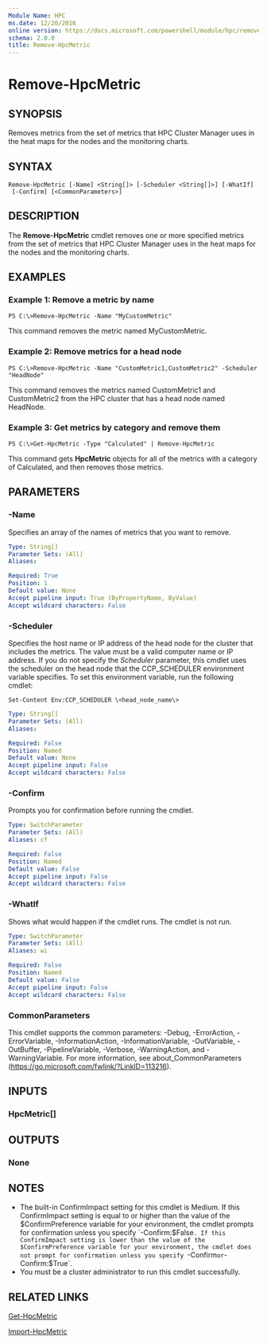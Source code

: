 ```yaml
---
Module Name: HPC
ms.date: 12/20/2016
online version: https://docs.microsoft.com/powershell/module/hpc/remove-hpcmetric?view=windowsserver2012r2-ps&wt.mc_id=ps-gethelp
schema: 2.0.0
title: Remove-HpcMetric
---
```


# Remove-HpcMetric

## SYNOPSIS
Removes metrics from the set of metrics that HPC Cluster Manager uses in the heat maps for the nodes and the monitoring charts.

## SYNTAX

```
Remove-HpcMetric [-Name] <String[]> [-Scheduler <String[]>] [-WhatIf]
 [-Confirm] [<CommonParameters>]
```

## DESCRIPTION
The **Remove-HpcMetric** cmdlet removes one or more specified metrics from the set of metrics that HPC Cluster Manager uses in the heat maps for the nodes and the monitoring charts.

## EXAMPLES

### Example 1: Remove a metric by name
```
PS C:\>Remove-HpcMetric -Name "MyCustomMetric"
```

This command removes the metric named MyCustomMetric.

### Example 2: Remove metrics for a head node
```
PS C:\>Remove-HpcMetric -Name "CustomMetric1,CustomMetric2" -Scheduler "HeadNode"
```

This command removes the metrics named CustomMetric1 and CustomMetric2 from the HPC cluster that has a head node named HeadNode.

### Example 3: Get metrics by category and remove them
```
PS C:\>Get-HpcMetric -Type "Calculated" | Remove-HpcMetric
```

This command gets **HpcMetric** objects for all of the metrics with a category of Calculated, and then removes those metrics.

## PARAMETERS

### -Name
Specifies an array of the names of metrics that you want to remove.

```yaml
Type: String[]
Parameter Sets: (All)
Aliases:

Required: True
Position: 1
Default value: None
Accept pipeline input: True (ByPropertyName, ByValue)
Accept wildcard characters: False
```

### -Scheduler
Specifies the host name or IP address of the head node for the cluster that includes the metrics.
The value must be a valid computer name or IP address.
If you do not specify the *Scheduler* parameter, this cmdlet uses the scheduler on the head node that the CCP_SCHEDULER environment variable specifies.
To set this environment variable, run the following cmdlet:

`Set-Content Env:CCP_SCHEDULER \<head_node_name\>`

```yaml
Type: String[]
Parameter Sets: (All)
Aliases:

Required: False
Position: Named
Default value: None
Accept pipeline input: False
Accept wildcard characters: False
```

### -Confirm
Prompts you for confirmation before running the cmdlet.

```yaml
Type: SwitchParameter
Parameter Sets: (All)
Aliases: cf

Required: False
Position: Named
Default value: False
Accept pipeline input: False
Accept wildcard characters: False
```

### -WhatIf
Shows what would happen if the cmdlet runs.
The cmdlet is not run.

```yaml
Type: SwitchParameter
Parameter Sets: (All)
Aliases: wi

Required: False
Position: Named
Default value: False
Accept pipeline input: False
Accept wildcard characters: False
```

### CommonParameters
This cmdlet supports the common parameters: -Debug, -ErrorAction, -ErrorVariable, -InformationAction, -InformationVariable, -OutVariable, -OutBuffer, -PipelineVariable, -Verbose, -WarningAction, and -WarningVariable. For more information, see about_CommonParameters (https://go.microsoft.com/fwlink/?LinkID=113216).

## INPUTS

### HpcMetric[]

## OUTPUTS

### None

## NOTES
* The built-in ConfirmImpact setting for this cmdlet is Medium. If this ConfirmImpact setting is equal to or higher than the value of the $ConfirmPreference variable for your environment, the cmdlet prompts for confirmation unless you specify `-Confirm:$False`. If this ConfirmImpact setting is lower than the value of the $ConfirmPreference variable for your environment, the cmdlet does not prompt for confirmation unless you specify `-Confirm` or `-Confirm:$True`.
* You must be a cluster administrator to run this cmdlet successfully.

## RELATED LINKS

[Get-HpcMetric](./Get-HpcMetric.md)

[Import-HpcMetric](./Import-HpcMetric.md)
